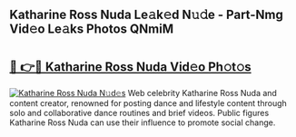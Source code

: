 ## Katharine Ross Nuda Le𝚊k𝚎d N𝚞𝚍e - Part-Nmg Vid𝚎o Le𝚊ks Photos QNmiM

# <h2><a href="http://fbcn6x.evod.top/?m=Katharine+Ross+Nuda">🔗 👉🔴 Katharine Ross Nuda Vid𝚎o Ph𝚘t𝚘s</a></h2>

[![Katharine Ross Nuda N𝚞d𝚎s](https://i.imgur.com/8V9OHl7.gif)](http://fbcn6x.evod.top/?m=Katharine+Ross+Nuda)
Web celebrity Katharine Ross Nuda and content creator, renowned for posting dance and lifestyle content through solo and collaborative dance routines and brief videos. Public figures Katharine Ross Nuda can use their influence to promote social change. 
